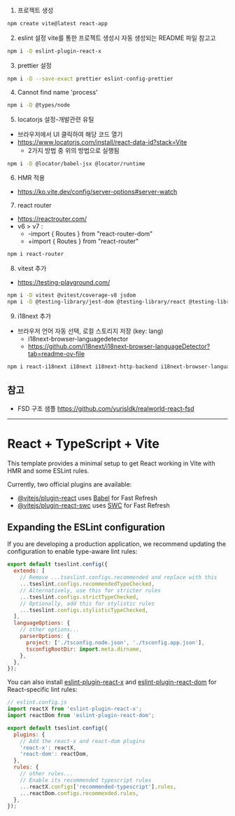 1. 프로젝트 생성

```sh
npm create vite@latest react-app
```

2. eslint 설정
   vite를 통한 프로젝트 생성시 자동 생성되는 README 파일 참고고

```sh
npm i -D eslint-plugin-react-x
```

3. prettier 설정

```sh
npm i -D --save-exact prettier eslint-config-prettier
```

4. Cannot find name 'process'

```sh
npm i -D @types/node
```

5. locatorjs 설정-개발관련 유틸

- 브라우저에서 UI 클릭하여 해당 코드 열기
- https://www.locatorjs.com/install/react-data-id?stack=Vite
  - 2가지 방법 중 위의 방법으로 실행됨

```sh
npm i -D @locator/babel-jsx @locator/runtime
```

6. HMR 적용

- https://ko.vite.dev/config/server-options#server-watch

7. react router

- https://reactrouter.com/
- v6 > v7 :
  - -import { Routes } from "react-router-dom"
  - +import { Routes } from "react-router"

```sh
npm i react-router
```

8. vitest 추가

- https://testing-playground.com/

```sh
npm i -D vitest @vitest/coverage-v8 jsdom
npm i -D @testing-library/jest-dom @testing-library/react @testing-library/user-event
```

9. i18next 추가

- 브라우저 언어 자동 선택, 로컬 스토리지 저장 (key: lang)
  - i18next-browser-languagedetector
  - https://github.com/i18next/i18next-browser-languageDetector?tab=readme-ov-file

```sh
npm i react-i18next i18next i18next-http-backend i18next-browser-languagedetector
```

## 참고

- FSD 구조 샘플
  https://github.com/yurisldk/realworld-react-fsd

---

# React + TypeScript + Vite

This template provides a minimal setup to get React working in Vite with HMR and some ESLint rules.

Currently, two official plugins are available:

- [@vitejs/plugin-react](https://github.com/vitejs/vite-plugin-react/blob/main/packages/plugin-react) uses [Babel](https://babeljs.io/) for Fast Refresh
- [@vitejs/plugin-react-swc](https://github.com/vitejs/vite-plugin-react/blob/main/packages/plugin-react-swc) uses [SWC](https://swc.rs/) for Fast Refresh

## Expanding the ESLint configuration

If you are developing a production application, we recommend updating the configuration to enable type-aware lint rules:

```js
export default tseslint.config({
  extends: [
    // Remove ...tseslint.configs.recommended and replace with this
    ...tseslint.configs.recommendedTypeChecked,
    // Alternatively, use this for stricter rules
    ...tseslint.configs.strictTypeChecked,
    // Optionally, add this for stylistic rules
    ...tseslint.configs.stylisticTypeChecked,
  ],
  languageOptions: {
    // other options...
    parserOptions: {
      project: ['./tsconfig.node.json', './tsconfig.app.json'],
      tsconfigRootDir: import.meta.dirname,
    },
  },
});
```

You can also install [eslint-plugin-react-x](https://github.com/Rel1cx/eslint-react/tree/main/packages/plugins/eslint-plugin-react-x) and [eslint-plugin-react-dom](https://github.com/Rel1cx/eslint-react/tree/main/packages/plugins/eslint-plugin-react-dom) for React-specific lint rules:

```js
// eslint.config.js
import reactX from 'eslint-plugin-react-x';
import reactDom from 'eslint-plugin-react-dom';

export default tseslint.config({
  plugins: {
    // Add the react-x and react-dom plugins
    'react-x': reactX,
    'react-dom': reactDom,
  },
  rules: {
    // other rules...
    // Enable its recommended typescript rules
    ...reactX.configs['recommended-typescript'].rules,
    ...reactDom.configs.recommended.rules,
  },
});
```

